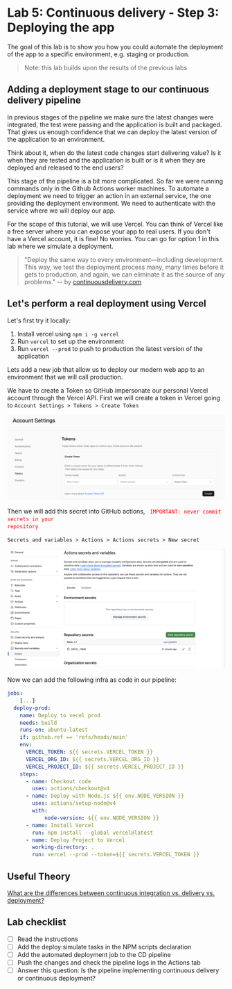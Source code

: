 # Lab 5: Continuous delivery - Step 3: Deploying the app

The goal of this lab is to show you how you could automate the deployment of the app to a specific environment, e.g. staging or production.

> Note: this lab builds upon the results of the previous labs

## Adding a deployment stage to our continuous delivery pipeline

In previous stages of the pipeline we make sure the latest changes were integrated, the test were passing and the application is built and packaged. That gives us enough confidence that we can deploy the latest version of the application to an environment.

Think about it, when do the latest code changes start delivering value? Is it when they are tested and the application is built or is it when they are deployed and released to the end users?

This stage of the pipeline is a bit more complicated. So far we were running commands only in the Github Actions worker machines. To automate a deployment we need to trigger an action in an external service, the one providing the deployment environment. We need to authenticate with the service where we will deploy our app.

For the scope of this tutorial, we will use Vercel. You can think of Vercel like a free server where you can expose your app to real users. If you don't have a Vercel account, it is fine! No worries. You can go for option 1 in this lab where we simulate a deployment.

> "Deploy the same way to every environment—including development. This way, we test the deployment process many, many times before it gets to production, and again, we can eliminate it as the source of any problems." -- by [continuousdelivery.com](https://continuousdelivery.com/implementing/patterns/)

## Let's perform a real deployment using Vercel

Let's first try it locally:

1. Install vercel using `npm i -g vercel`
2. Run `vercel` to set up the environment
3. Run `vercel --prod` to push to production the latest version of the application


Lets add a new job that allow us to deploy our modern web app to an environment that we will call production.

We have to create a Token so GitHub impersonate our personal Vercel account through the Vercel API.
First we will create a token in Vercel going to `Account Settings > Tokens > Create Token`

![Create token](./images/vercel-token.png)

Then we will add this secret into GitHub actions, <code style="color : red">  IMPORTANT: never commit secrets in your repository</code>

`Secrets and variables > Actions > Actions secrets > New secret`

![Create secret](./images/github-secrets.png)

Now we can add the following infra as code in our pipeline:

```yaml
jobs:
    [...]
  deploy-prod:
    name: Deploy to vecel prod
    needs: build
    runs-on: ubuntu-latest
    if: github.ref == 'refs/heads/main'
    env:
      VERCEL_TOKEN: ${{ secrets.VERCEL_TOKEN }}
      VERCEL_ORG_ID: ${{ secrets.VERCEL_ORG_ID }}
      VERCEL_PROJECT_ID: ${{ secrets.VERCEL_PROJECT_ID }}
    steps:
      - name: Checkout code
        uses: actions/checkout@v4
      - name: Deploy with Node.js ${{ env.NODE_VERSION }}
        uses: actions/setup-node@v4
        with:
            node-version: ${{ env.NODE_VERSION }}
      - name: Install Vercel
        run: npm install --global vercel@latest
      - name: Deploy Project to Vercel
        working-directory: .
        run: vercel --prod --token=${{ secrets.VERCEL_TOKEN }}
```

## Useful Theory

[What are the differences between continuous integration vs. delivery vs. deployment?](https://www.atlassian.com/continuous-delivery/principles/continuous-integration-vs-delivery-vs-deployment)

## Lab checklist

- [ ] Read the instructions
- [ ] Add the deploy:simulate tasks in the NPM scripts declaration
- [ ] Add the automated deployment job to the CD pipeline
- [ ] Push the changes and check the pipeline logs in the Actions tab
- [ ] Answer this question: Is the pipeline implementing continuous delivery or continuous deployment?
